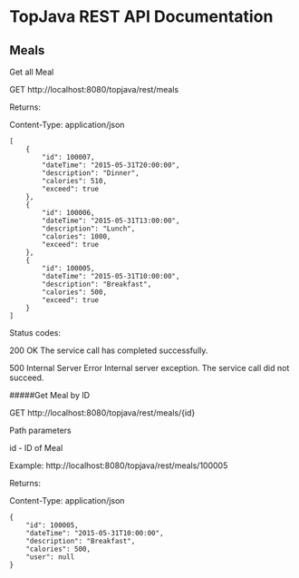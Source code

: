 TopJava REST API Documentation
==============================

Meals
-----

Get all Meal
 
GET  http://localhost:8080/topjava/rest/meals

Returns:

Content-Type: application/json

	[
	    {
	        "id": 100007,
	        "dateTime": "2015-05-31T20:00:00",
	        "description": "Dinner",
	        "calories": 510,
	        "exceed": true
	    },
	    {
	        "id": 100006,
	        "dateTime": "2015-05-31T13:00:00",
	        "description": "Lunch",
	        "calories": 1000,
	        "exceed": true
	    },
	    {
	        "id": 100005,
	        "dateTime": "2015-05-31T10:00:00",
	        "description": "Breakfast",
	        "calories": 500,
	        "exceed": true
	    }
    ]
    
Status codes:

200 OK	The service call has completed successfully.

500 Internal Server Error	Internal server exception. The service call did not succeed.



#####Get Meal by ID
 
GET  http://localhost:8080/topjava/rest/meals/{id}

Path parameters 

id - ID of Meal


Example: http://localhost:8080/topjava/rest/meals/100005


Returns:

Content-Type: application/json

    {
        "id": 100005,
        "dateTime": "2015-05-31T10:00:00",
        "description": "Breakfast",
        "calories": 500,
        "user": null
    }
